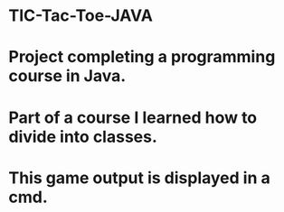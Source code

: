 # TIC-Tac-Toe-JAVA
# Project completing a programming course in Java.
# Part of a course I learned how to divide into classes.
# This game output is displayed in a cmd.
